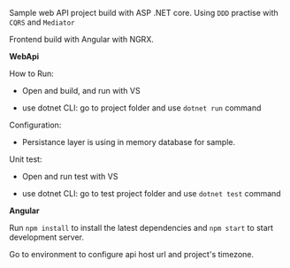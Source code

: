 Sample web API project build with ASP .NET core. 
Using `DDD` practise with `CQRS` and `Mediator`

Frontend build with Angular with NGRX.

**WebApi**

How to Run:

  - Open and build, and run with VS

  - use dotnet CLI: go to project folder and use `dotnet run` command

Configuration:

  - Persistance layer is using in memory database for sample.

Unit test:

  - Open and run test with VS

  - use dotnet CLI: go to test project folder and use `dotnet test` command

**Angular**

Run `npm install` to install the latest dependencies and `npm start` to start development server.

Go to environment to configure api host url and project's timezone.

